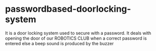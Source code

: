 # passwordbased-doorlocking-system

It is a door locking system used to secure with a password. It deals with opening the door of our ROBOTICS CLUB when a correct password is entered else a beep sound is produced by the buzzer
